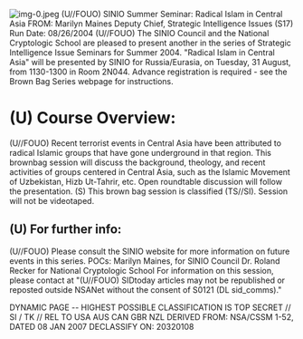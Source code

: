![img-0.jpeg](img-0.jpeg)
(U//FOUO) SINIO Summer Seminar: Radical Islam in Central Asia
FROM: Marilyn Maines
Deputy Chief, Strategic Intelligence Issues (S17)
Run Date: 08/26/2004
(U//FOUO) The SINIO Council and the National Cryptologic School are pleased to present another in the series of Strategic Intelligence Issue Seminars for Summer 2004. "Radical Islam in Central Asia" will be presented by SINIO for Russia/Eurasia, on Tuesday, 31 August, from 1130-1300 in Room 2N044. Advance registration is required - see the Brown Bag Series webpage for instructions.

# (U) Course Overview: 

(U//FOUO) Recent terrorist events in Central Asia have been attributed to radical Islamic groups that have gone underground in that region. This brownbag session will discuss the background, theology, and recent activities of groups centered in Central Asia, such as the Islamic Movement of Uzbekistan, Hizb Ut-Tahrir, etc. Open roundtable discussion will follow the presentation.
(S) This brown bag session is classified (TS//SI). Session will not be videotaped.

## (U) For further info:

(U//FOUO) Please consult the SINIO website for more information on future events in this series.
POCs: Marilyn Maines, for SINIO Council
Dr. Roland Recker for National Cryptologic School
For information on this session, please contact at
"(U//FOUO) SIDtoday articles may not be republished or reposted outside NSANet without the consent of S0121 (DL sid_comms)."

DYNAMIC PAGE -- HIGHEST POSSIBLE CLASSIFICATION IS
TOP SECRET // SI / TK // REL TO USA AUS CAN GBR NZL
DERIVED FROM: NSA/CSSM 1-52, DATED 08 JAN 2007 DECLASSIFY ON: 20320108
